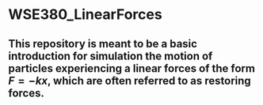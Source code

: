 # WSE380_LinearForces

## This repository is meant to be a basic introduction for simulation the motion of particles experiencing a linear forces of the form $F=-kx$, which are often referred to as restoring forces.

